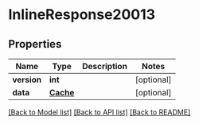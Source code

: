 # InlineResponse20013

## Properties
Name | Type | Description | Notes
------------ | ------------- | ------------- | -------------
**version** | **int** |  | [optional] 
**data** | [**Cache**](Cache.md) |  | [optional] 

[[Back to Model list]](../README.md#documentation-for-models) [[Back to API list]](../README.md#documentation-for-api-endpoints) [[Back to README]](../README.md)

